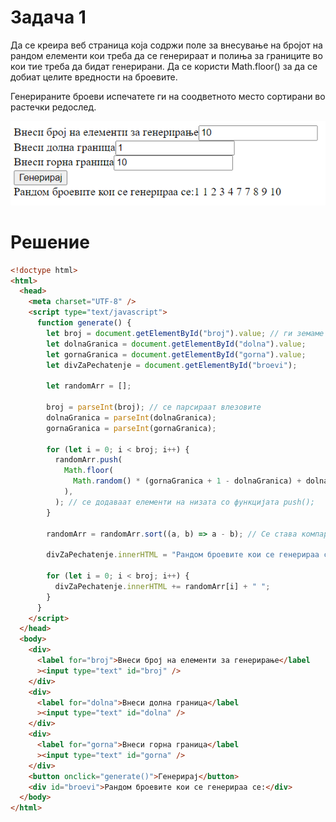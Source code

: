 # Задача 1

Да се креира веб страница која содржи поле за внесување на бројот на рандом елементи кои треба да се генерираат и полиња
за границите во кои тие треба да бидат генерирани.
Да се користи Math.floor() за да се добиат целите вредности на броевите.

Генерираните броеви испечатете ги на соодветното место сортирани во растечки редослед.

![image](img/screen1.png)

# Решение

```html
<!doctype html>
<html>
  <head>
    <meta charset="UTF-8" />
    <script type="text/javascript">
      function generate() {
        let broj = document.getElementById("broj").value; // ги земаме вредностите од полињата
        let dolnaGranica = document.getElementById("dolna").value;
        let gornaGranica = document.getElementById("gorna").value;
        let divZaPechatenje = document.getElementById("broevi");

        let randomArr = [];

        broj = parseInt(broj); // се парсираат влезовите
        dolnaGranica = parseInt(dolnaGranica);
        gornaGranica = parseInt(gornaGranica);

        for (let i = 0; i < broj; i++) {
          randomArr.push(
            Math.floor(
              Math.random() * (gornaGranica + 1 - dolnaGranica) + dolnaGranica,
            ),
          ); // се додаваат елементи на низата со функцијата push();
        }

        randomArr = randomArr.sort((a, b) => a - b); // Се става компаратор израз во функцијата за се сортира според integer вредноста, а не според ASCII

        divZaPechatenje.innerHTML = "Рандом броевите кои се генерираа се:";

        for (let i = 0; i < broj; i++) {
          divZaPechatenje.innerHTML += randomArr[i] + " ";
        }
      }
    </script>
  </head>
  <body>
    <div>
      <label for="broj">Внеси број на елементи за генерирање</label
      ><input type="text" id="broj" />
    </div>
    <div>
      <label for="dolna">Внеси долна граница</label
      ><input type="text" id="dolna" />
    </div>
    <div>
      <label for="gorna">Внеси горна граница</label
      ><input type="text" id="gorna" />
    </div>
    <button onclick="generate()">Генерирај</button>
    <div id="broevi">Рандом броевите кои се генерираа се:</div>
  </body>
</html>
```
